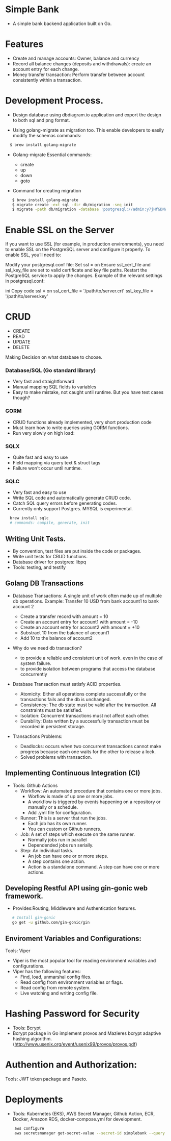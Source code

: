 # Simple Bank

- A simple bank backend application built on Go.

# Features

- Create and manage accounts: Owner, balance and currency
- Record all balance changes (deposits and withdrawals): create an account entry for each change.
- Money transfer transaction: Perform transfer between account consistently within a transaction.

# Development Process.

- Design database using dbdiagram.io application and export the design to both
  sql and png format.

- Using golang-migrate as migration too. This enable developers to easily modify the schemas
  commands:

```sh
  $ brew install golang-migrate
```

- Golang-migrate Essential commands:

  - create
  - up
  - down
  - goto

- Command for creating migration

```sh
   $ brew install golang-migrate
   $ migrate create -ext sql -dir db/migration -seq init
   $ migrate -path db/migration -database 'postgresql://admin:y7jHf&DNWG15@localhost:5030/main?sslmode=disable' -verbose up
```

# Enable SSL on the Server

If you want to use SSL (for example, in production environments), you need to enable SSL on the PostgreSQL server and configure it properly. To enable SSL, you’ll need to:

Modify your postgresql.conf file:
Set ssl = on
Ensure ssl_cert_file and ssl_key_file are set to valid certificate and key file paths.
Restart the PostgreSQL service to apply the changes.
Example of the relevant settings in postgresql.conf:

ini
Copy code
ssl = on
ssl_cert_file = '/path/to/server.crt'
ssl_key_file = '/path/to/server.key'

# CRUD

- CREATE
- READ
- UPDATE
- DELETE

Making Decision on what database to choose.

### Database/SQL (Go standard library)

- Very fast and straightforward
- Manual mapping SQL fields to variables
- Easy to make mistake, not caught until runtime. But you have test cases though?

### GORM

- CRUD functions already implemented, very short production code
- Must learn how to write queries using GORM functions.
- Run very slowly on high load:

### SQLX

- Quite fast and easy to use
- Field mapping via query text & struct tags
- Failure won't occur until runtime.

### SQLC

- Very fast and easy to use
- Write SQL code and automatically generate CRUD code.
- Catch SQL query errors before generating codes.
- Currently only support Postgres. MYSQL is experimental.

```sh
  brew install sqlc
  # commands: compile, generate, init
```

## Writing Unit Tests.

- By convention, test files are put inside the code or packages.
- Write unit tests for CRUD functions.
- Database driver for postgres: libpq
- Tools: testing, and testify

## Golang DB Transactions

- Database Transactions: A single unit of work often made up of multiple db operations.
  Example: Transfer 10 USD from bank account1 to bank account 2

  - Create a transfer record with amount = 10
  - Create an account entry for account1 with amount = -10
  - Create an account entry for account2 with amount = +10
  - Substract 10 from the balance of account1
  - Add 10 to the balance of account2

- Why do we need db transaction?

  - to provide a reliable and consistent unit of work.
    even in the case of system failure.
  - to provide isolation between programs that access the database
    concurrently

- Database Transaction must satisfy ACID properties.

  - Atomicity: Either all operations complete successfully or the transactions
    fails and the db is unchanged.
  - Consistency: The db state must be valid after the transaction. All constraints must be satisfied.
  - Isolation: Concurrent transactions must not affect each other.
  - Durability: Data written by a successfully transaction must be recorded in persistent storage.

- Transactions Problems:
  - Deadlocks: occurs when two concurrent transactions cannot make progress because each one
    waits for the other to release a lock.
  - Solved problems with transaction.

## Implementing Continuous Integration (CI)

- Tools: Github Actions
  - Workflow: An automated procedure that contains one or more jobs.
    - Worflow is made of up one or more jobs.
    - A workflow is triggered by events happening on a repository or manually or a schedule.
    - Add .yml file for configuration.
  - Runner: This is a server that run the jobs.
    - Each job has its own runner.
    - You can custom or Github runners.
  - Job: A set of steps which execute on the same runner.
    - Normally jobs run in parallel
    - Dependended jobs run serially.
  - Step: An individual tasks.
    - An job can have one or or more steps.
    - A step contains one action.
    - Action is a standalone command. A step can have one or more actions.

## Developing Restful API using gin-gonic web framework.

- Provides:Routing, Middleware and Authentication features.

```sh
   # Install gin-gonic
   go get -u github.com/gin-gonic/gin
```

## Enviroment Variables and Configurations:

Tools: Viper

- Viper is the most popular tool for reading environment variables
  and configurations.
- Viper has the following features:
  - Find, load, unmarshal config files.
  - Read config from environment variables or flags.
  - Read config from remote system.
  - Live watching and writing config file.

# Hashing Password for Security

- Tools: Bcrypt
- Bcrypt package in Go implement provos and Mazieres bcrypt adaptive hashing algorithm. (http://www.usenix.org/event/usenix99/provos/provos.pdf)

# Authention and Authorization:

Tools: JWT token package and Paseto.

# Deployments

- Tools: Kubernetes (EKS), AWS Secret Manager, Github Action, ECR, Docker, Amazon RDS, docker-compose.yml for development.

```sh
    aws configure
    aws secretsmanager get-secret-value --secret-id simplebank --query SecretString --output text | jq -r 'to_entries|map("\(.key)=\(.value)")|.[]'
```
